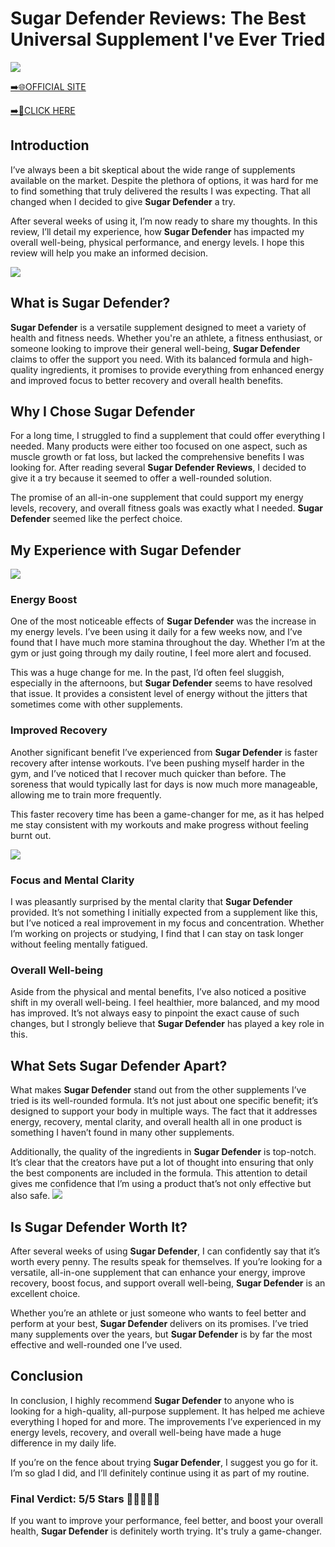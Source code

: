 # Sugar Defender Reviews: The Best Universal Supplement I've Ever Tried

[![](https://static.vecteezy.com/system/resources/thumbnails/019/896/014/small/buy-now-gradient-button-with-cart-symbol-buy-now-illustration-png.png)](https://edetoop.top/lander/sugarpreland-1/sugdef.html) 

[➡️🌐OFFICIAL SITE](https://edetoop.top/lander/sugarpreland-1/sugdef.html) 

[➡️🔗CLICK HERE](https://edetoop.top/lander/sugarpreland-1/sugdef.html) 


## Introduction

I’ve always been a bit skeptical about the wide range of supplements available on the market. Despite the plethora of options, it was hard for me to find something that truly delivered the results I was expecting. That all changed when I decided to give **Sugar Defender** a try.

After several weeks of using it, I’m now ready to share my thoughts. In this review, I’ll detail my experience, how **Sugar Defender** has impacted my overall well-being, physical performance, and energy levels. I hope this review will help you make an informed decision. 

[![](https://wallpapers.com/images/hd/red-order-now-button-udg4jcj4arvn8b0n-2.png)](https://edetoop.top/lander/sugarpreland-1/sugdef.html)  

## What is Sugar Defender?

**Sugar Defender** is a versatile supplement designed to meet a variety of health and fitness needs. Whether you're an athlete, a fitness enthusiast, or someone looking to improve their general well-being, **Sugar Defender** claims to offer the support you need. With its balanced formula and high-quality ingredients, it promises to provide everything from enhanced energy and improved focus to better recovery and overall health benefits.

## Why I Chose Sugar Defender

For a long time, I struggled to find a supplement that could offer everything I needed. Many products were either too focused on one aspect, such as muscle growth or fat loss, but lacked the comprehensive benefits I was looking for. After reading several **Sugar Defender Reviews**, I decided to give it a try because it seemed to offer a well-rounded solution.

The promise of an all-in-one supplement that could support my energy levels, recovery, and overall fitness goals was exactly what I needed. **Sugar Defender** seemed like the perfect choice.

## My Experience with Sugar Defender

[![](https://static.vecteezy.com/system/resources/thumbnails/019/896/014/small/buy-now-gradient-button-with-cart-symbol-buy-now-illustration-png.png)](https://edetoop.top/lander/sugarpreland-1/sugdef.html)

### Energy Boost

One of the most noticeable effects of **Sugar Defender** was the increase in my energy levels. I’ve been using it daily for a few weeks now, and I’ve found that I have much more stamina throughout the day. Whether I’m at the gym or just going through my daily routine, I feel more alert and focused.

This was a huge change for me. In the past, I’d often feel sluggish, especially in the afternoons, but **Sugar Defender** seems to have resolved that issue. It provides a consistent level of energy without the jitters that sometimes come with other supplements.

### Improved Recovery

Another significant benefit I’ve experienced from **Sugar Defender** is faster recovery after intense workouts. I’ve been pushing myself harder in the gym, and I’ve noticed that I recover much quicker than before. The soreness that would typically last for days is now much more manageable, allowing me to train more frequently.

This faster recovery time has been a game-changer for me, as it has helped me stay consistent with my workouts and make progress without feeling burnt out.

[![](https://wallpapers.com/images/hd/red-order-now-button-udg4jcj4arvn8b0n-2.png)](https://edetoop.top/lander/sugarpreland-1/sugdef.html)  

### Focus and Mental Clarity

I was pleasantly surprised by the mental clarity that **Sugar Defender** provided. It’s not something I initially expected from a supplement like this, but I’ve noticed a real improvement in my focus and concentration. Whether I’m working on projects or studying, I find that I can stay on task longer without feeling mentally fatigued.

### Overall Well-being

Aside from the physical and mental benefits, I’ve also noticed a positive shift in my overall well-being. I feel healthier, more balanced, and my mood has improved. It’s not always easy to pinpoint the exact cause of such changes, but I strongly believe that **Sugar Defender** has played a key role in this.

## What Sets Sugar Defender Apart?

What makes **Sugar Defender** stand out from the other supplements I’ve tried is its well-rounded formula. It’s not just about one specific benefit; it’s designed to support your body in multiple ways. The fact that it addresses energy, recovery, mental clarity, and overall health all in one product is something I haven’t found in many other supplements.

Additionally, the quality of the ingredients in **Sugar Defender** is top-notch. It’s clear that the creators have put a lot of thought into ensuring that only the best components are included in the formula. This attention to detail gives me confidence that I’m using a product that’s not only effective but also safe.
[![](https://static.vecteezy.com/system/resources/thumbnails/019/896/014/small/buy-now-gradient-button-with-cart-symbol-buy-now-illustration-png.png)](https://edetoop.top/lander/sugarpreland-1/sugdef.html)
## Is Sugar Defender Worth It?

After several weeks of using **Sugar Defender**, I can confidently say that it’s worth every penny. The results speak for themselves. If you’re looking for a versatile, all-in-one supplement that can enhance your energy, improve recovery, boost focus, and support overall well-being, **Sugar Defender** is an excellent choice.

Whether you’re an athlete or just someone who wants to feel better and perform at your best, **Sugar Defender** delivers on its promises. I’ve tried many supplements over the years, but **Sugar Defender** is by far the most effective and well-rounded one I’ve used.

## Conclusion

In conclusion, I highly recommend **Sugar Defender** to anyone who is looking for a high-quality, all-purpose supplement. It has helped me achieve everything I hoped for and more. The improvements I’ve experienced in my energy levels, recovery, and overall well-being have made a huge difference in my daily life.

If you’re on the fence about trying **Sugar Defender**, I suggest you go for it. I’m so glad I did, and I’ll definitely continue using it as part of my routine.

### Final Verdict: 5/5 Stars 🌟🌟🌟🌟🌟

If you want to improve your performance, feel better, and boost your overall health, **Sugar Defender** is definitely worth trying. It's truly a game-changer.
